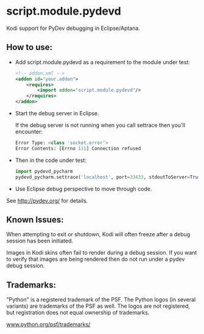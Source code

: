 script.module.pydevd
==================

Kodi support for PyDev debugging in Eclipse/Aptana.

How to use:
-----------

 * Add script.module.pydevd as a requirement to the module under test:

    ```xml
    <!-- addon.xml -->
    <addon id="your.addon">
        <requires>
            <import addon="script.module.pydevd"/>
        </requires>
    </addon>
    ```
 * Start the debug server in Eclipse.

    If the debug server is not running when you call settrace then you'll encounter:

    ```python
    Error Type: <class 'socket.error'>
    Error Contents: [Errno 111] Connection refused
    ```
    
 * Then in the code under test:

    ```python
   import pydevd_pycharm
   pydevd_pycharm.settrace('localhost', port=33433, stdoutToServer=True, stderrToServer=True)
    ```
 * Use Eclipse debug perspective to move through code.

See http://pydev.org/ for details.

Known Issues:
-------------

When attempting to exit or shutdown, Kodi will often freeze after a debug session
has been initiated.

Images in Kodi skins often fail to render during a debug session. If you want to
verify that images are being rendered then do not run under a pydev debug session.

Trademarks:
----------

"Python" is a registered trademark of the PSF. The Python logos (in several variants) are trademarks of the PSF as well. The logos are not registered, but registration does not equal ownership of trademarks.

www.python.org/psf/trademarks/
